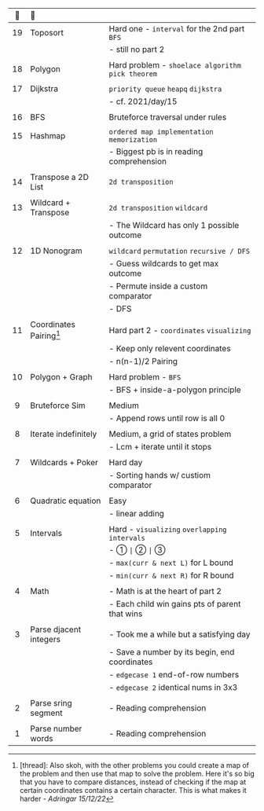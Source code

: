 :christmas_tree:|:santa:|<img src='https://deno.com/images/artwork/HypnoDeno.gif?__frsh_c=dad2' width='15px' /> 
:-: | :- | :- 
19  | Toposort                         | Hard one - `interval` for the 2nd part `BFS`
||| - still no part 2
||
18  | Polygon                          | Hard problem - `shoelace algorithm` `pick theorem`
||
17  | Dijkstra                         | `priority queue` `heapq` `dijkstra`
||| - cf. 2021/day/15 
||
16  | BFS                              | Bruteforce traversal under rules
|| 
15  | Hashmap                          | `ordered map implementation` `memorization` 
||| - Biggest pb is in reading comprehension 
||
14  | Transpose a 2D List              | `2d transposition` 
||
13  | Wildcard + Transpose             | `2d transposition` `wildcard` 
||| - The Wildcard has only 1 possible outcome 
||
12  | 1D Nonogram                      | `wildcard`  `permutation` `recursive / DFS`
||| - Guess wildcards to get max outcome 
||| - Permute inside a custom comparator 
||| - DFS 
||
11  | Coordinates Pairing[^Grid]       | Hard part 2 - `coordinates` `visualizing`
||| - Keep only relevent coordinates 
||| - n(n-1)/2 Pairing 
||
10  | Polygon + Graph                  | Hard problem - `BFS` 
||| - BFS + inside-a-polygon principle 
||
9   | Bruteforce Sim                   | Medium
||| - Append rows until row is all 0
||
8   | Iterate indefinitely             | Medium, a grid of states problem
||| - Lcm + iterate until it stops 
||
7   | Wildcards + Poker                | Hard day 
||| - Sorting hands w/ custiom comparator
||
6   | Quadratic equation               | Easy
||| - linear adding 
||
5   | Intervals                        | Hard - `visualizing` `overlapping intervals`
||| - ① `\|` ② `\|` ③ 
||| - `max(curr & next L)` for L bound 
||| - `min(curr & next R)` for R bound 
||
4   | Math                             | - Math is at the heart of part 2
||| - Each child win gains pts of parent that wins 
||
3   | Parse djacent integers           | - Took me a while but a satisfying day 
||| - Save a number by its begin, end coordinates
||| - `edgecase 1` end-of-row numbers
||| - `edgecase 2` identical nums in 3x3
||
2   | Parse sring segment              | - Reading comprehension  
||
1   | Parse number words               | - Reading comprehension  

<!------------ FOOTNOTE ------------>

[^Grid]:
    [thread]: Also skoh, with the other problems you could create a map of the problem and then use that map to solve the problem. Here it's so big that you have to compare distances, instead of checking if the map at certain coordinates contains a certain character. This is what makes it harder - _Adringar 15/12/22_

<!-- ![](https://i.imgur.com/xbrhMMC.png) -->

